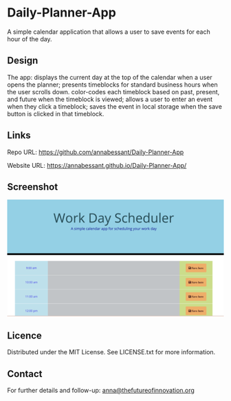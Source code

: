 # Daily-Planner-App
A simple calendar application that allows a user to save events for each hour of the day.

## Design
The app:
displays the current day at the top of the calendar when a user opens the planner;
presents timeblocks for standard business hours when the user scrolls down.
color-codes each timeblock based on past, present, and future when the timeblock is viewed;
allows a user to enter an event when they click a timeblock;
saves the event in local storage when the save button is clicked in that timeblock.

## Links

Repo URL: https://github.com/annabessant/Daily-Planner-App 

Website URL: https://annabessant.github.io/Daily-Planner-App/ 

## Screenshot
![screenshot of calendar app, day-planner](./starter/Screenshot_app.jpeg "Screenshot of the Appa")

## Licence

Distributed under the MIT License. See LICENSE.txt for more information.

## Contact

For further details and follow-up: anna@thefutureofinnovation.org 

